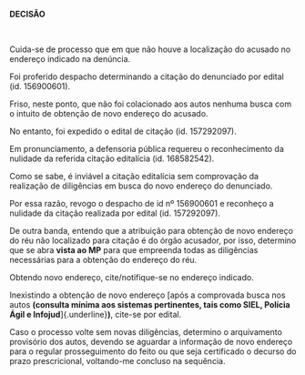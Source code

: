 **DECISÃO**

 

Cuida-se de processo que em que não houve a localização do acusado no
endereço indicado na denúncia.

Foi proferido despacho determinando a citação do denunciado por edital
(id. 156900601).

Friso, neste ponto, que não foi colacionado aos autos nenhuma busca com
o intuito de obtenção de novo endereço do acusado.

No entanto, foi expedido o edital de citação (id. 157292097).

Em pronunciamento, a defensoria pública requereu o reconhecimento da
nulidade da referida citação editalícia (id. 168582542).

Como se sabe, é inviável a citação editalícia sem comprovação da
realização de diligências em busca do novo endereço do denunciado.

Por essa razão, revogo o despacho de id nº 156900601 e reconheço a
nulidade da citação realizada por edital (id. 157292097).

De outra banda, entendo que a atribuição para obtenção de novo endereço
do réu não localizado para citação é do órgão acusador, por isso,
determino que se abra **vista ao MP** para que empreenda todas as
diligências necessárias para a obtenção do endereço do réu.

Obtendo novo endereço, cite/notifique-se no endereço indicado.

Inexistindo a obtenção de novo endereço [após a comprovada busca nos
autos **(consulta mínima aos sistemas pertinentes, tais como SIEL,
Polícia Ágil e Infojud**]{.underline}**)**, cite-se por edital.

Caso o processo volte sem novas diligências, determino o arquivamento
provisório dos autos, devendo se aguardar a informação de novo endereço
para o regular prosseguimento do feito ou que seja certificado o decurso
do prazo prescricional, voltando-me concluso na sequência.

